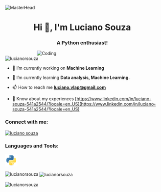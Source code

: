 ![MasterHead](https://user-images.githubusercontent.com/118829644/210588982-a9bd5565-4cee-443e-9643-01848fb9b1c4.png)
<h1 align="center">Hi 👋, I'm Luciano Souza</h1>
<h3 align="center">A Python enthusiast!</h3>
<img align="right" alt="Coding" width="400" src=https://user-images.githubusercontent.com/118829644/210589668-d70459e5-5c6e-45d9-904e-8237c3210218.png

<p align="left"> <img src="https://komarev.com/ghpvc/?username=lucianorsouza&label=Profile%20views&color=0e75b6&style=flat" alt="lucianorsouza" /> </p>

- 🔭 I’m currently working on **Machine Learning**

- 🌱 I’m currently learning **Data analysis, Machine Learning.**

- 📫 How to reach me **luciano.vlap@gmail.com**

- 📄 Know about my experiences [https://www.linkedin.com/in/luciano-souza-541a2544/?locale=en_US](https://www.linkedin.com/in/luciano-souza-541a2544/?locale=en_US)

<h3 align="left">Connect with me:</h3>
<p align="left">
<a href="https://linkedin.com/in/luciano souza" target="blank"><img align="center" src="https://raw.githubusercontent.com/rahuldkjain/github-profile-readme-generator/master/src/images/icons/Social/linked-in-alt.svg" alt="luciano souza" height="30" width="40" /></a>
</p>

<h3 align="left">Languages and Tools:</h3>
<p align="left"> <a href="https://www.python.org" target="_blank" rel="noreferrer"> <img src="https://raw.githubusercontent.com/devicons/devicon/master/icons/python/python-original.svg" alt="python" width="40" height="40"/> </a> </p>

<p><img align="left" src="https://github-readme-stats.vercel.app/api/top-langs?username=lucianorsouza&show_icons=true&locale=en&layout=compact" alt="lucianorsouza" /></p>

<p>&nbsp;<img align="center" src="https://github-readme-stats.vercel.app/api?username=lucianorsouza&show_icons=true&locale=en" alt="lucianorsouza" /></p>

<p><img align="center" src="https://github-readme-streak-stats.herokuapp.com/?user=lucianorsouza&" alt="lucianorsouza" /></p>
